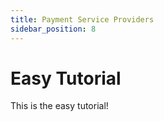 ```yaml
---
title: Payment Service Providers
sidebar_position: 8
---
```


# Easy Tutorial

This is the easy tutorial!